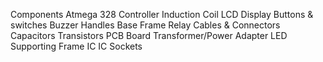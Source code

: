 Components
Atmega 328 Controller
Induction Coil
LCD Display
Buttons & switches
Buzzer
Handles
Base Frame
Relay
Cables & Connectors
Capacitors
Transistors
PCB Board
Transformer/Power Adapter
LED
Supporting Frame
IC
IC Sockets